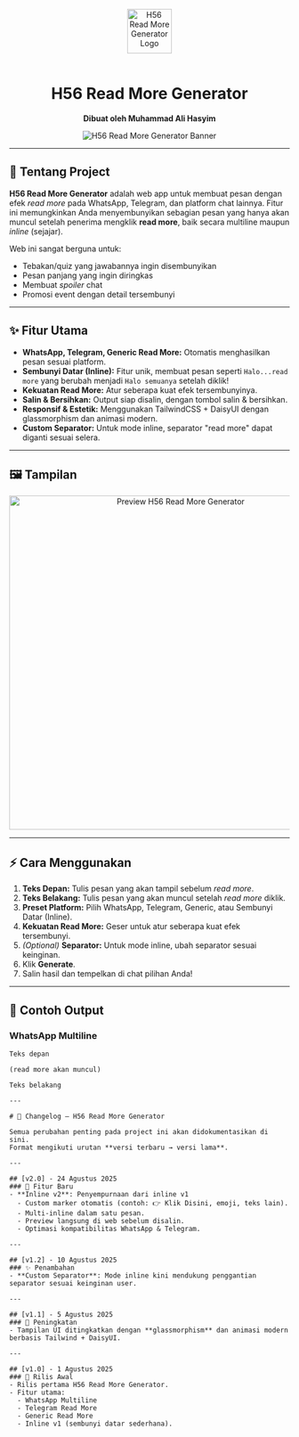 <p align="center">
  <img src="https://h56-readmore-generator.netlify.app/H56.png" alt="H56 Read More Generator Logo" width="80" style="margin-bottom:16px;" />
</p>
<h1 align="center">H56 Read More Generator</h1>
<p align="center">
  <b>Dibuat oleh Muhammad Ali Hasyim</b>
</p>
<p align="center">
  <img src="https://h56-readmore-generator.netlify.app/images/Screenshot_20250824_132110_Chrome.jpg" alt="H56 Read More Generator Banner" />
</p>

---

## 🚀 Tentang Project

**H56 Read More Generator** adalah web app untuk membuat pesan dengan efek <i>read more</i> pada WhatsApp, Telegram, dan platform chat lainnya. Fitur ini memungkinkan Anda menyembunyikan sebagian pesan yang hanya akan muncul setelah penerima mengklik <b>read more</b>, baik secara multiline maupun <i>inline</i> (sejajar).

Web ini sangat berguna untuk:
- Tebakan/quiz yang jawabannya ingin disembunyikan
- Pesan panjang yang ingin diringkas
- Membuat <i>spoiler</i> chat
- Promosi event dengan detail tersembunyi

---

## ✨ Fitur Utama

- **WhatsApp, Telegram, Generic Read More:** Otomatis menghasilkan pesan sesuai platform.
- **Sembunyi Datar (Inline):** Fitur unik, membuat pesan seperti `Halo...read more` yang berubah menjadi `Halo semuanya` setelah diklik!
- **Kekuatan Read More:** Atur seberapa kuat efek tersembunyinya.
- **Salin & Bersihkan:** Output siap disalin, dengan tombol salin & bersihkan.
- **Responsif & Estetik:** Menggunakan TailwindCSS + DaisyUI dengan glassmorphism dan animasi modern.
- **Custom Separator:** Untuk mode inline, separator "read more" dapat diganti sesuai selera.

---

## 🖼️ Tampilan

<p align="center">
  <img src="https://h56-readmore-generator.netlify.app/images/Screenshot_20250824_132216_Chrome.jpg" alt="Preview H56 Read More Generator" width="600" />
</p>

---

## ⚡ Cara Menggunakan

1. **Teks Depan:** Tulis pesan yang akan tampil sebelum <i>read more</i>.
2. **Teks Belakang:** Tulis pesan yang akan muncul setelah <i>read more</i> diklik.
3. **Preset Platform:** Pilih WhatsApp, Telegram, Generic, atau Sembunyi Datar (Inline).
4. **Kekuatan Read More:** Geser untuk atur seberapa kuat efek tersembunyi.
5. _(Optional)_ **Separator:** Untuk mode inline, ubah separator sesuai keinginan.
6. Klik **Generate**.
7. Salin hasil dan tempelkan di chat pilihan Anda!

---

## 📱 Contoh Output

### WhatsApp Multiline

```text
Teks depan

(read more akan muncul)

Teks belakang

---

# 📌 Changelog — H56 Read More Generator

Semua perubahan penting pada project ini akan didokumentasikan di sini.  
Format mengikuti urutan **versi terbaru → versi lama**.

---

## [v2.0] - 24 Agustus 2025
### 🚀 Fitur Baru
- **Inline v2**: Penyempurnaan dari inline v1  
  - Custom marker otomatis (contoh: 👉 Klik Disini, emoji, teks lain).  
  - Multi-inline dalam satu pesan.  
  - Preview langsung di web sebelum disalin.  
  - Optimasi kompatibilitas WhatsApp & Telegram.  

---

## [v1.2] - 10 Agustus 2025
### ✨ Penambahan
- **Custom Separator**: Mode inline kini mendukung penggantian separator sesuai keinginan user.  

---

## [v1.1] - 5 Agustus 2025
### 🎨 Peningkatan
- Tampilan UI ditingkatkan dengan **glassmorphism** dan animasi modern berbasis Tailwind + DaisyUI.  

---

## [v1.0] - 1 Agustus 2025
### 🏁 Rilis Awal
- Rilis pertama H56 Read More Generator.  
- Fitur utama:  
  - WhatsApp Multiline  
  - Telegram Read More  
  - Generic Read More  
  - Inline v1 (sembunyi datar sederhana).